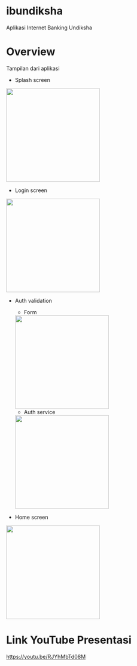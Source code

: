 # ibundiksha

Aplikasi Internet Banking Undiksha

# Overview
Tampilan dari aplikasi
- Splash screen
<img src="https://user-images.githubusercontent.com/63113423/193096459-2eabf382-2768-450e-b160-d503a86977cf.png" width="250"/>

- Login screen
<img src="https://user-images.githubusercontent.com/63113423/193096692-b1469fab-1a03-4120-91c4-ef47f9a010ee.png" width="250"/>

- Auth validation
  - Form
  <img src="https://user-images.githubusercontent.com/63113423/193096832-70de7aec-7ffa-471d-9db4-f8650fbcc33c.png" width="250"/>
  
  - Auth service
  <img src="https://user-images.githubusercontent.com/63113423/193096932-02d46c1e-881a-48e9-b75d-2c1e02c06eb6.png" width="250"/>

- Home screen
<img src="https://user-images.githubusercontent.com/63113423/193097033-6458839e-6b00-4709-be82-49f5eb67b31e.png" width="250"/>

# Link YouTube Presentasi
https://youtu.be/RJYhMbTd08M
